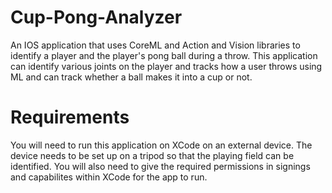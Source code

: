 # Cup-Pong-Analyzer
An IOS application that uses CoreML and Action and Vision libraries to identify a player and the player's pong ball during a throw. This application can identify various joints on the player and tracks how a user throws using ML and can track whether a ball makes it into a cup or not.

# Requirements
You will need to run this application on XCode on an external device. The device needs to be set up on a tripod so that the playing field can be identified. You will also need to give the required permissions in signings and capabilites within XCode for the app to run.
